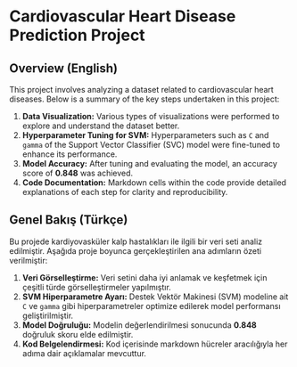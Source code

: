 # Cardiovascular Heart Disease Prediction Project

## Overview (English)
This project involves analyzing a dataset related to cardiovascular heart diseases. Below is a summary of the key steps undertaken in this project:

1. **Data Visualization:** Various types of visualizations were performed to explore and understand the dataset better.
2. **Hyperparameter Tuning for SVM:** Hyperparameters such as `C` and `gamma` of the Support Vector Classifier (SVC) model were fine-tuned to enhance its performance.
3. **Model Accuracy:** After tuning and evaluating the model, an accuracy score of **0.848** was achieved.
4. **Code Documentation:** Markdown cells within the code provide detailed explanations of each step for clarity and reproducibility.


## Genel Bakış (Türkçe)
Bu projede kardiyovasküler kalp hastalıkları ile ilgili bir veri seti analiz edilmiştir. Aşağıda proje boyunca gerçekleştirilen ana adımların özeti verilmiştir:

1. **Veri Görselleştirme:** Veri setini daha iyi anlamak ve keşfetmek için çeşitli türde görselleştirmeler yapılmıştır.
2. **SVM Hiperparametre Ayarı:** Destek Vektör Makinesi (SVM) modeline ait `C` ve `gamma` gibi hiperparametreler optimize edilerek model performansı geliştirilmiştir.
3. **Model Doğruluğu:** Modelin değerlendirilmesi sonucunda **0.848** doğruluk skoru elde edilmiştir.
4. **Kod Belgelendirmesi:** Kod içerisinde markdown hücreler aracılığıyla her adıma dair açıklamalar mevcuttur.

